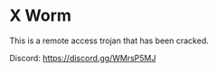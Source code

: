 # X Worm
This is a remote access trojan that has been cracked.


Discord: https://discord.gg/WMrsP5MJ
